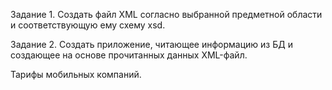 Задание 1. Создать файл XML согласно выбранной
предметной области и соответствующую ему схему
xsd.

Задание 2. Создать приложение, читающее
информацию из БД и создающее на основе
прочитанных данных XML-файл.

Тарифы мобильных компаний.